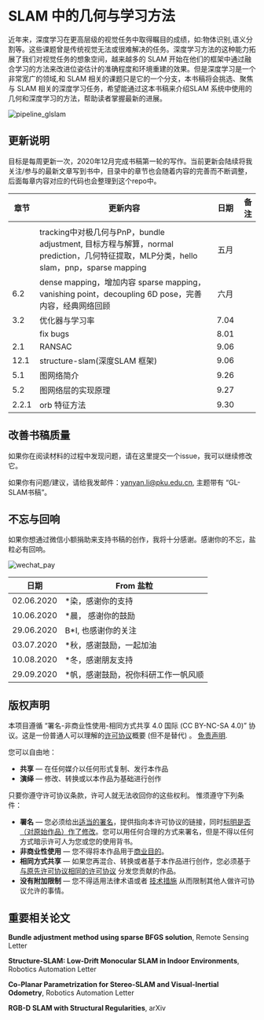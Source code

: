 # SLAM 中的几何与学习方法 

近年来，深度学习在更高层级的视觉任务中取得瞩目的成绩，如:物体识别,语义分割等。这些课题曾是传统视觉无法或很难解决的任务。深度学习方法的这种能力拓展了我们对视觉任务的想象空间，越来越多的 SLAM 开始在他们的框架中通过融合学习的方法来改进位姿估计的准确程度和环境重建的效果。但是深度学习是一个非常宽广的领域,和 SLAM 相关的课题只是它的一个分支，本书稿将会挑选、聚焦与 SLAM 相关的深度学习任务，希望能通过这本书稿来介绍SLAM 系统中使用的几何和深度学习的方法，帮助读者掌握最新的进展。

![pipeline_glslam](images/pipeline_glslam.png)

## 更新说明

目标是每周更新一次，2020年12月完成书稿第一轮的写作。当前更新会陆续将我关注/参与的最新文章写到书中，目录中的章节也会随着内容的完善而不断调整，后面每章内容对应的代码也会整理到这个repo中。

| 章节  | 更新内容                                                     | 日期 | 备注 |
| ----- | ------------------------------------------------------------ | :--: | ---: |
|       |                                                              |      |      |
|       | tracking中对极几何与PnP，bundle adjustment, 目标方程与解算，normal prediction，几何特征提取，MLP分类，hello slam，pnp，sparse mapping | 五月 |      |
| 6.2   | dense mapping，增加内容 sparse mapping，vanishing point，decoupling 6D pose，完善内容，经典网络回顾 | 六月 |      |
| 3.2   | 优化器与学习率                                               | 7.04 |      |
|       | fix bugs                                                     | 8.01 |      |
| 2.1   | RANSAC                                                       | 9.06 |      |
| 12.1  | structure-slam(深度SLAM 框架)                                | 9.06 |      |
| 5.1   | 图网络简介                                                   | 9.26 |      |
| 5.2   | 图网络层的实现原理                                           | 9.27 |      |
| 2.2.1 | orb 特征方法                                                 | 9.30 |      |
## 改善书稿质量

如果你在阅读材料的过程中发现问题，请在这里提交一个issue，我可以继续修改它。

如果你有问题/建议，请给我发邮件：yanyan.li@pku.edu.cn, 主题带有 “GL-SLAM书稿”。

## 不忘与回响

如果你想通过微信小额捐助来支持书稿的创作，我将十分感谢。感谢你的不忘，盐粒必有回响。

![wechat_pay](images/wechat_pay.png)

| 日期       | From 盐粒                           |
| ---------- | ----------------------------------- |
| 02.06.2020 | *染，感谢你的支持                   |
| 10.06.2020 | *晨， 感谢你的鼓励                  |
| 29.06.2020 | B*I, 也感谢你的关注                 |
| 03.07.2020 | *秋，感谢鼓励，一起加油             |
| 10.08.2020 | *冬，感谢朋友支持                   |
| 29.09.2020 | *帆，感谢鼓励，祝你科研工作一帆风顺 |


## 版权声明

本项目遵循 “署名-非商业性使用-相同方式共享 4.0 国际 (CC BY-NC-SA 4.0)” 协议。这是一份普通人可以理解的[许可协议](https://creativecommons.org/licenses/by-nc-sa/4.0/legalcode.zh-Hans)概要 (但不是替代) 。 [免责声明](https://creativecommons.org/licenses/by-nc-sa/4.0/deed.zh#).

您可以自由地：

- **共享** — 在任何媒介以任何形式复制、发行本作品
- **演绎** — 修改、转换或以本作品为基础进行创作

只要你遵守许可协议条款，许可人就无法收回你的这些权利。 惟须遵守下列条件：

- **署名** — 您必须给出[适当的署名](https://creativecommons.org/licenses/by-nc-sa/4.0/deed.zh#)，提供指向本许可协议的链接，同时[标明是否（对原始作品）作了修改](https://creativecommons.org/licenses/by-nc-sa/4.0/deed.zh#)。您可以用任何合理的方式来署名，但是不得以任何方式暗示许可人为您或您的使用背书。
- **非商业性使用** — 您不得将本作品用于[商业目的](https://creativecommons.org/licenses/by-nc-sa/4.0/deed.zh#)。
- **相同方式共享** — 如果您再混合、转换或者基于本作品进行创作，您必须基于[与原先许可协议相同的许可协议](https://creativecommons.org/licenses/by-nc-sa/4.0/deed.zh#) 分发您贡献的作品。
- **没有附加限制** — 您不得适用法律术语或者 [技术措施](https://creativecommons.org/licenses/by-nc-sa/4.0/deed.zh#) 从而限制其他人做许可协议允许的事情。

## 重要相关论文

**Bundle adjustment method using sparse BFGS solution**, Remote Sensing Letter 

**Structure-SLAM: Low-Drift Monocular SLAM in Indoor Environments**, Robotics Automation Letter

**Co-Planar Parametrization for Stereo-SLAM and Visual-Inertial Odometry**, Robotics Automation Letter

**RGB-D SLAM with Structural Regularities**,  arXiv



